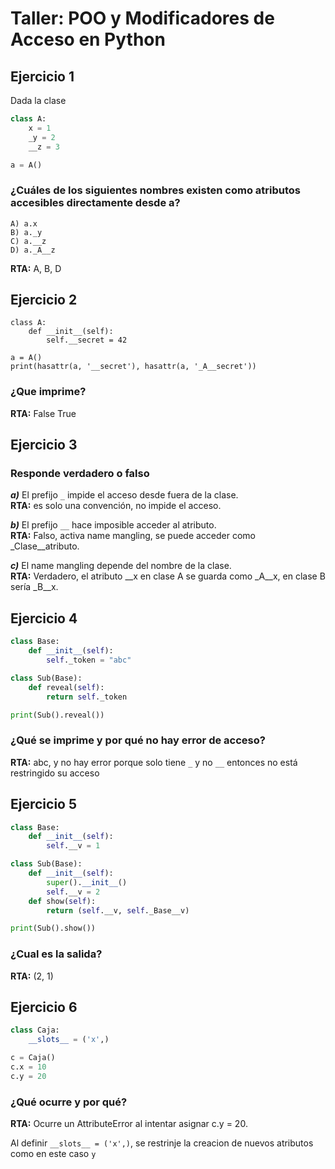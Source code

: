 # Taller: POO y Modificadores de Acceso en Python  

## Ejercicio 1
Dada la clase  

```python
class A:
    x = 1
    _y = 2
    __z = 3

a = A()

```
### ¿Cuáles de los siguientes nombres existen como atributos accesibles directamente desde a?

```
A) a.x
B) a._y
C) a.__z
D) a._A__z
```

**RTA:** A, B, D


## Ejercicio 2
```
class A:
    def __init__(self):
        self.__secret = 42

a = A()
print(hasattr(a, '__secret'), hasattr(a, '_A__secret'))
```
### ¿Que imprime?

**RTA:** False True


## Ejercicio 3
### Responde verdadero o falso


**_a)_** El prefijo `_` impide el acceso desde fuera de la clase.  
**RTA:** es solo una convención, no impide el acceso.

**_b)_** El prefijo `__` hace imposible acceder al atributo.  
**RTA:** Falso, activa name mangling, se puede acceder como _Clase__atributo.  

**_c)_** El name mangling depende del nombre de la clase.  
**RTA:** Verdadero, el atributo __x en clase A se guarda como _A__x, en clase B sería _B__x.  


## Ejercicio 4
```python
class Base:
    def __init__(self):
        self._token = "abc"

class Sub(Base):
    def reveal(self):
        return self._token

print(Sub().reveal())
```
### ¿Qué se imprime y por qué no hay error de acceso?
**RTA:** abc, y no hay error porque solo tiene `_` y no `__` entonces no está restringido su acceso

## Ejercicio 5
```python
class Base:
    def __init__(self):
        self.__v = 1

class Sub(Base):
    def __init__(self):
        super().__init__()
        self.__v = 2
    def show(self):
        return (self.__v, self._Base__v)

print(Sub().show())
```
### ¿Cual es la salida?
**RTA:** (2, 1)

## Ejercicio 6
```python
class Caja:
    __slots__ = ('x',)

c = Caja()
c.x = 10
c.y = 20
```
### ¿Qué ocurre y por qué?
**RTA:** Ocurre un AttributeError al intentar asignar c.y = 20.


Al definir `__slots__ = ('x',)`, se restrinje la creacion de nuevos atributos como en este caso `y`
